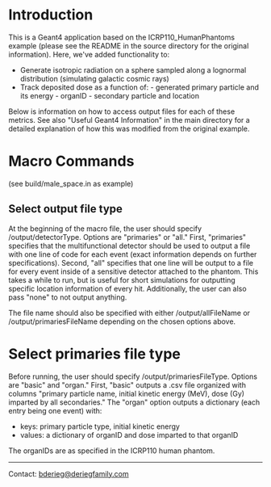 
# Introduction
           
This is a Geant4 application based on the ICRP110_HumanPhantoms example (please see the README in the source directory 
for the original information). Here, we've added functionality to:

  - Generate isotropic radiation on a sphere sampled along a lognormal distribution (simulating galactic cosmic rays)
  - Track deposited dose as a function of: 
        - generated primary particle and its energy
        - organID
        - secondary particle and location
  
Below is information on how to access output files for each of these metrics. See also "Useful Geant4 Information" in
the main directory for a detailed explanation of how this was modified from the original example.
        
# Macro Commands 

(see build/male_space.in as example)
           
## Select output file type

At the beginning of the macro file, the user should specify /output/detectorType. Options are "primaries" or 
"all." First, "primaries" specifies that the multifunctional detector should be used to output a file with one 
line of code for each event (exact information depends on further specifications). Second, "all" specifies that
one line will be output to a file for every event inside of a sensitive detector attached to the phantom. This takes a
while to run, but is useful for short simulations for outputting specific location information of every hit. Additionally,
the user can also pass "none" to not output anything.

The file name should also be specified with either /output/allFileName or /output/primariesFileName depending on the chosen
options above.

# Select primaries file type

Before running, the user should specify /output/primariesFileType. Options are "basic" and "organ." First, "basic" outputs
a .csv file organized with columns "primary particle name, initial kinetic energy (MeV), dose (Gy) imparted by all secondaries."
The "organ" option outputs a dictionary (each entry being one event) with:
    
  - keys: primary particle type, initial kinetic energy
  - values: a dictionary of organID and dose imparted to that organID

The organIDs are as specified in the ICRP110 human phantom.

-----------

Contact: bderieg@deriegfamily.com
